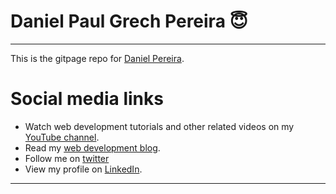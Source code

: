 # Daniel Paul Grech Pereira :innocent:
---

This is the gitpage repo for [Daniel Pereira][gitpagelink].


# Social media links

- Watch web development tutorials and other related videos on my [YouTube channel][youtubelink].
- Read my [web development blog][bloglink].
- Follow me on [twitter][twitterlink]
- View my profile on [LinkedIn][linkedinlink].

---

[gitpagelink]: <https://pereiradaniel.github.io>
[youtubelink]: <https://www.youtube.com/c/danielpaulgrechpereira>
[bloglink]: <https://medium.com/@pereirawebdev>
[twitterlink]: <https://twitter.com/pereirawebdev>
[linkedinlink]: <https://ca.linkedin.com/in/danielpaulpereira>
